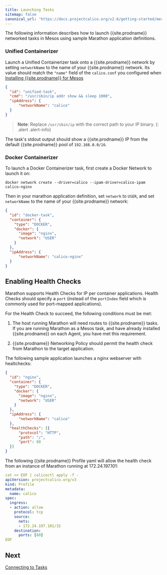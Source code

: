 ```yaml
---
title: Launching Tasks
sitemap: false 
canonical_url: 'https://docs.projectcalico.org/v2.6/getting-started/mesos/tutorials/launching-tasks'
---
```


The following information describes how to launch {{site.prodname}} networked tasks in Mesos
using sample Marathon application definitions.

### Unified Containerizer

Launch a Unified Containerizer task onto a {{site.prodname}} network by setting
 `networkName` to the name of your {{site.prodname}} network. Its value should match the `"name"`
 field of the `calico.conf` you configured when [Installing {{site.prodname}} for Mesos](../installation/integration)

```json
{
  "id": "unified-task",
  "cmd": "/usr/sbin/ip addr show && sleep 1000",
  "ipAddress": {
      "networkName": "calico"
  }
}
```

> **Note**: Replace `/usr/sbin/ip` with the correct path to your IP binary.
{: .alert .alert-info}

The task's stdout output should show a {{site.prodname}} IP from the default {{site.prodname}} pool of `192.168.0.0/16`.

### Docker Containerizer

To launch a Docker Containerizer task, first create a Docker Network to launch it on:

```
docker network create --driver=calico --ipam-driver=calico-ipam calico-nginx
```

Then in your marathon application definition,
set `network` to `USER`, and set `networkName` to the name of your {{site.prodname}} network:

```json
{
  "id": "docker-task",
  "container": {
    "type": "DOCKER",
    "docker": {
      "image": "nginx",
      "network": "USER"
    }
  },
  "ipAddress": {
      "networkName": "calico-nginx"
  }
}
```

## Enabling Health Checks

Marathon supports Health Checks for IP per container applications. Health Checks
should specify a `port` (instead of the `portIndex` field which is commonly used
for port-mapped applications).

For the Health Check to succeed, the following conditions must be met:

1. The host running Marathon will need routes to {{site.prodname}} tasks. If you are running
Marathon as a Mesos task, and have already installed {{site.prodname}} on each Agent,
you have met this requirement.

2. {{site.prodname}} Networking Policy should permit the health check from Marathon to the
target application.

The following sample application launches a nginx webserver with healtchecks:

```json
{
  "id": "nginx",
  "container": {
    "type": "DOCKER",
    "docker": {
      "image": "nginx",
      "network": "USER"
    }
  },
  "ipAddress": {
      "networkName": "calico"
  },
  "healthChecks": [{
      "protocol": "HTTP",
      "path": "/",
      "port": 80
  }]
}
```

The following {{site.prodname}} Profile yaml will allow the health check from an instance
of Marathon running at 172.24.197.101:

```yaml
cat << EOF | calicoctl apply -f -
apiVersion: projectcalico.org/v3
kind: Profile
metadata:
  name: calico
spec:
  ingress:
  - action: allow
    protocol: tcp
    source:
      nets:
      - 172.24.197.101/32
    destination:
      ports: [80]
EOF
```

## Next

[Connecting to Tasks](connecting-tasks)
